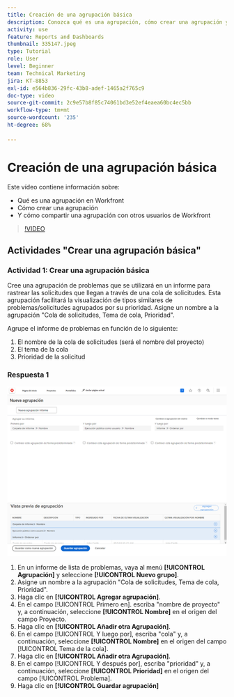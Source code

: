 ```yaml
---
title: Creación de una agrupación básica
description: Conozca qué es una agrupación, cómo crear una agrupación y cómo compartirla con otros usuarios en Workfront.
activity: use
feature: Reports and Dashboards
thumbnail: 335147.jpeg
type: Tutorial
role: User
level: Beginner
team: Technical Marketing
jira: KT-8853
exl-id: e564b836-29fc-43b8-adef-1465a2f765c9
doc-type: video
source-git-commit: 2c9e57b8f85c74061bd3e52ef4eaea60bc4ec5bb
workflow-type: tm+mt
source-wordcount: '235'
ht-degree: 68%

---
```


# Creación de una agrupación básica

Este vídeo contiene información sobre:

* Qué es una agrupación en Workfront
* Cómo crear una agrupación
* Y cómo compartir una agrupación con otros usuarios de Workfront

>[!VIDEO](https://video.tv.adobe.com/v/3449818/?quality=12&learn=on&captions=spa)

## Actividades &quot;Crear una agrupación básica&quot;


### Actividad 1: Crear una agrupación básica

Cree una agrupación de problemas que se utilizará en un informe para rastrear las solicitudes que llegan a través de una cola de solicitudes. Esta agrupación facilitará la visualización de tipos similares de problemas/solicitudes agrupados por su prioridad. Asigne un nombre a la agrupación &quot;Cola de solicitudes, Tema de cola, Prioridad&quot;.

Agrupe el informe de problemas en función de lo siguiente:

1. El nombre de la cola de solicitudes (será el nombre del proyecto)
1. El tema de la cola
1. Prioridad de la solicitud

### Respuesta 1

![Una imagen de la pantalla para crear una nueva agrupación](assets/grouping-exercise.png)

1. En un informe de lista de problemas, vaya al menú **[!UICONTROL Agrupación]** y seleccione **[!UICONTROL Nuevo grupo]**.
1. Asigne un nombre a la agrupación &quot;Cola de solicitudes, Tema de cola, Prioridad&quot;.
1. Haga clic en **[!UICONTROL Agregar agrupación]**.
1. En el campo [!UICONTROL Primero en]. escriba &quot;nombre de proyecto&quot; y, a continuación, seleccione **[!UICONTROL Nombre]** en el origen del campo Proyecto.
1. Haga clic en **[!UICONTROL Añadir otra Agrupación]**.
1. En el campo [!UICONTROL Y luego por], escriba &quot;cola&quot; y, a continuación, seleccione **[!UICONTROL Nombre]** en el origen del campo [!UICONTROL Tema de la cola].
1. Haga clic en **[!UICONTROL Añadir otra Agrupación]**.
1. En el campo [!UICONTROL Y después por], escriba &quot;prioridad&quot; y, a continuación, seleccione **[!UICONTROL Prioridad]** en el origen del campo [!UICONTROL Problema].
1. Haga clic en **[!UICONTROL Guardar agrupación]**
